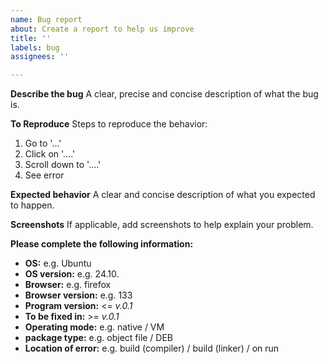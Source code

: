 ```yaml
---
name: Bug report
about: Create a report to help us improve
title: ''
labels: bug
assignees: ''

---
```


**Describe the bug**
A clear, precise and concise description of what the bug is.

**To Reproduce**
Steps to reproduce the behavior:
1. Go to '...'
2. Click on '....'
3. Scroll down to '....'
4. See error

**Expected behavior**
A clear and concise description of what you expected to happen.

**Screenshots**
If applicable, add screenshots to help explain your problem.

**Please complete the following information:**
 - **OS:** e.g. Ubuntu
 - **OS version:** e.g. 24.10.
 - **Browser:** e.g. firefox
 - **Browser version:** e.g. 133
 - **Program version:** <= *v.0.1*
 - **To be fixed in:** >= *v.0.1*
 - **Operating mode:** e.g. native / VM
 - **package type:** e.g. object file / DEB 
 - **Location of error:** e.g. build (compiler) / build (linker) / on run
